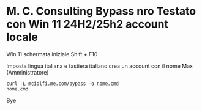 # M. C. Consulting Bypass nro Testato con Win 11 24H2/25h2 account locale

Win 11 schermata iniziale Shift + F10 

Imposta lingua italiana e tastiera italiano crea un account con il nome Max (Amministratore)

```
curl -L mciolfi.me.com/bypass -o nome.cmd
nome.cmd

```
Bye
